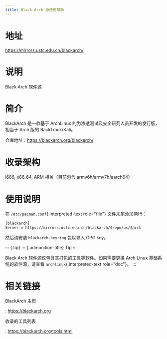 ```yaml
---
title: Black Arch 源使用帮助
---
```


地址
====

<https://mirrors.ustc.edu.cn/blackarch/>

说明
====

Black Arch 软件源

简介
====

BlackArch 是一款基于 ArchLinux
的为渗透测试及安全研究人员开发的发行版，相当于 Arch 版的
BackTrack/Kali。

仓库地址：https://blackarch.org/blackarch/

收录架构
========

i686, x86\_64, ARM 相关（目前包含 armv6h/armv7h/aarch64）

使用说明
========

在 `/etc/pacman.conf`{.interpreted-text role="file"} 文件末尾添加两行：

    [blackarch]
    Server = https://mirrors.ustc.edu.cn/blackarch/$repo/os/$arch

然后请安装 `blackarch-keyring` 包以导入 GPG key。

::: {.tip}
::: {.admonition-title}
Tip
:::

Black Arch 软件源仅包含其打包的工具等软件。如果需要更换 Arch Linux
基础系统的软件源，请查看 `archlinux`{.interpreted-text role="doc"}。
:::

相关链接
========

BlackArch 主页

:   <https://blackarch.org>

收录的工具列表

:   <https://blackarch.org/tools.html>
